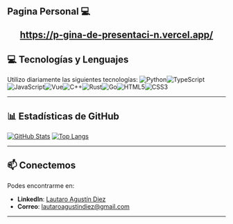 ## Pagina Personal 💻 <p align="center">https://p-gina-de-presentaci-n.vercel.app/</p>

## 💻 Tecnologías y Lenguajes

Utilizo diariamente las siguientes tecnologías:
![Python](https://img.shields.io/badge/-Python-3776AB?style=flat&logo=python&logoColor=ffdd54)![TypeScript](https://img.shields.io/badge/-TypeScript-3178C6?style=flat&logo=typescript&logoColor=white)![JavaScript](https://img.shields.io/badge/-JavaScript-F7DF1E?style=flat&logo=javascript&logoColor=black)![Vue](https://img.shields.io/badge/-Vue-35495E?style=flat&logo=vue.js&logoColor=4FC08D)![C++](https://img.shields.io/badge/C++-00599C?style=flat&logo=c%2B%2B&logoColor=white)![Rust](https://img.shields.io/badge/Rust-000000?style=flat&logo=rust&logoColor=white)![Go](https://img.shields.io/badge/Go-00ADD8?style=flat&logo=go&logoColor=white)![HTML5](https://img.shields.io/badge/-HTML5-E34F26?style=flat&logo=html5&logoColor=white)![CSS3](https://img.shields.io/badge/-CSS3-1572B6?style=flat&logo=css3)
  
---

## 📊 Estadísticas de GitHub

[![GitHub Stats](https://github-readme-stats.vercel.app/api?username=Diez111&show_icons=true&theme=radical)](https://github.com/anuraghazra/github-readme-stats)  [![Top Langs](https://github-readme-stats.vercel.app/api/top-langs/?username=Diez111&layout=compact)](https://github.com/anuraghazra/github-readme-stats)

---

## 📫 Conectemos

Podes encontrarme en:
- **LinkedIn**: [Lautaro Agustín Diez](http://www.linkedin.com/in/lautaro-agustin-diez-46916225b)
- **Correo**: [lautaroagustindiez@gmail.com](mailto:lautaroagustindiez@gmail.com)
---
